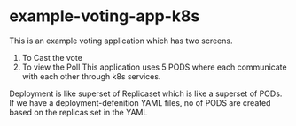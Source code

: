 # example-voting-app-k8s
This is an example voting application which has two screens.
1. To Cast the vote
2. To view the Poll
This application uses 5 PODS where each communicate with each other through k8s services.

Deployment is like superset of Replicaset which is like a superset of PODs.
If we have a deployment-defenition YAML files, no of PODS are created based on the replicas set in the YAML